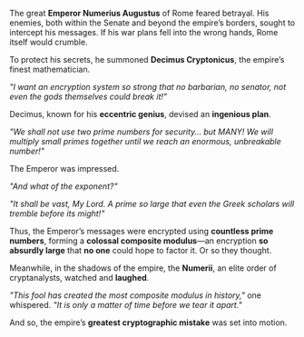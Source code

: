 The great **Emperor Numerius Augustus** of Rome feared betrayal. His enemies, both within the Senate and beyond the empire’s borders, sought to intercept his messages. If his war plans fell into the wrong hands, Rome itself would crumble.  

To protect his secrets, he summoned **Decimus Cryptonicus**, the empire’s finest mathematician.  

*"I want an encryption system so strong that no barbarian, no senator, not even the gods themselves could break it!"*  

Decimus, known for his **eccentric genius**, devised an **ingenious plan**.  

*"We shall not use two prime numbers for security… but MANY! We will multiply small primes together until we reach an enormous, unbreakable number!"*  

The Emperor was impressed.  

*"And what of the exponent?"*  

*"It shall be vast, My Lord. A prime so large that even the Greek scholars will tremble before its might!"*  

Thus, the Emperor’s messages were encrypted using **countless prime numbers**, forming a **colossal composite modulus**—an encryption **so absurdly large** that **no one** could hope to factor it. Or so they thought.  

Meanwhile, in the shadows of the empire, the **Numerii**, an elite order of cryptanalysts, watched and **laughed**.  

*"This fool has created the most composite modulus in history,"* one whispered. *"It is only a matter of time before we tear it apart."*  

And so, the empire’s **greatest cryptographic mistake** was set into motion.  
